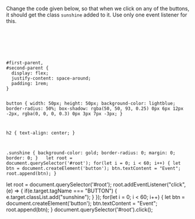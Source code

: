 Change the code given below, so that
when we click on any of the
buttons, it should get the class
`sunshine` added to it.
Use only one event listener for this.

<Editor lang="javascript" type="exercise">
<code>
<panel lang="html">
<div id="root">
</div>
</panel>
<panel lang="css">
#first-parent,
#second-parent {
  display: flex;
  justify-content: space-around;
  padding: 1rem;
}

button {
  width: 50px;
  height: 50px;
  background-color: lightblue;
  border-radius: 50%;
  box-shadow: rgba(50, 50, 93, 0.25) 0px 6px 12px -2px, rgba(0, 0, 0, 0.3) 0px 3px 7px -3px;
}

h2 {
  text-align: center;
}

.sunshine {
  background-color: gold;
  border-radius: 0;
  margin: 0;
  border: 0;
}
</panel>
<panel lang="javascript">
let root = document.querySelector('#root');
for(let i = 0; i < 60; i++) {
  let btn = document.createElement('button');
  btn.textContent = "Event";
  root.append(btn);
}
</panel>
</code>

<solution>
let root = document.querySelector('#root');
root.addEventListener("click", (e) => {
  if(e.target.tagName === "BUTTON") {
    e.target.classList.add("sunshine");
  }
});
for(let i = 0; i < 60; i++) {
  let btn = document.createElement('button');
  btn.textContent = "Event";
  root.append(btn);
}
</solution>

<domtestevents>
<event>
document.querySelector('#root').click();
</event>
</domtestevents>
</Editor>